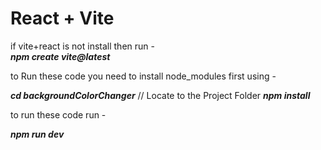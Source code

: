 # React + Vite

if vite+react is not install then run - <br>
<b><i>npm create vite@latest</i></b>


to Run these code you need to install node_modules first using - <br>

<b><i>cd backgroundColorChanger</i></b> // Locate to the Project Folder
<b><i>npm install</i></b>

to run these code run -

<b><i>npm run dev</i></b>
